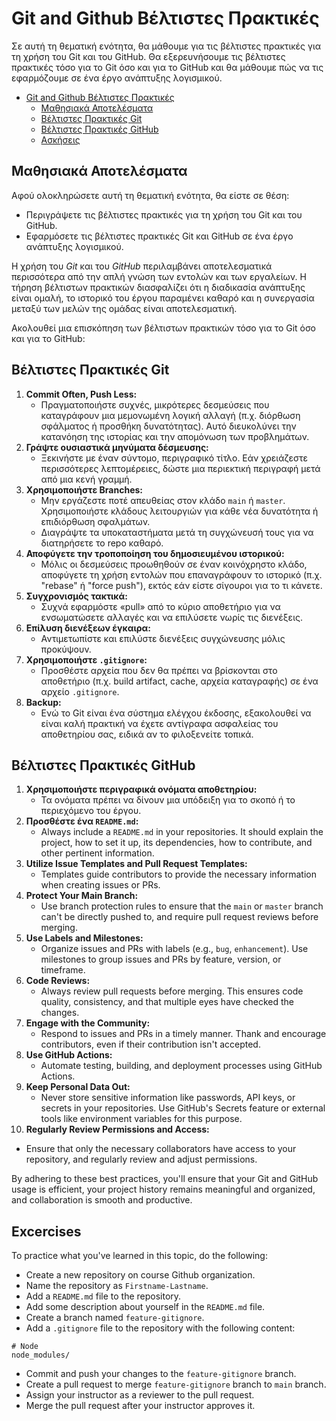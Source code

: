# Git and Github Βέλτιστες Πρακτικές

Σε αυτή τη θεματική ενότητα, θα μάθουμε για τις βέλτιστες πρακτικές για τη χρήση του Git και του GitHub. Θα εξερευνήσουμε τις βέλτιστες πρακτικές τόσο για το Git όσο και για το GitHub και θα μάθουμε πώς να τις εφαρμόζουμε σε ένα έργο ανάπτυξης λογισμικού.

- [Git and Github Βέλτιστες Πρακτικές](#git-and-github-best-practices)
  - [Μαθησιακά Αποτελέσματα](#Μαθησιακά-Αποτελέσματα)
  - [Βέλτιστες Πρακτικές Git ](#Βέλτιστες-Πρακτικές-Git)
  - [Βέλτιστες Πρακτικές GitHub](#Βέλτιστες-Πρακτικές-GitHub)
  - [Ασκήσεις](#Ασκήσεις)

## Μαθησιακά Αποτελέσματα

Αφού ολοκληρώσετε αυτή τη θεματική ενότητα, θα είστε σε θέση:

- Περιγράψετε τις βέλτιστες πρακτικές για τη χρήση του Git και του GitHub.
- Εφαρμόσετε τις βέλτιστες πρακτικές Git και GitHub σε ένα έργο ανάπτυξης λογισμικού.

Η χρήση του *Git* και του *GitHub* περιλαμβάνει αποτελεσματικά περισσότερα από την απλή γνώση των εντολών και των εργαλείων. Η τήρηση βέλτιστων πρακτικών διασφαλίζει ότι η διαδικασία ανάπτυξης είναι ομαλή, το ιστορικό του έργου παραμένει καθαρό και η συνεργασία μεταξύ των μελών της ομάδας είναι αποτελεσματική.

Ακολουθεί μια επισκόπηση των βέλτιστων πρακτικών τόσο για το Git όσο και για το GitHub:

## Βέλτιστες Πρακτικές Git 

1. **Commit Often, Push Less:** 
     - Πραγματοποιήστε συχνές, μικρότερες δεσμεύσεις που καταγράφουν μια μεμονωμένη λογική αλλαγή (π.χ. διόρθωση σφάλματος ή προσθήκη δυνατότητας). Αυτό διευκολύνει την κατανόηση της ιστορίας και την απομόνωση των προβλημάτων.
2. **Γράψτε ουσιαστικά μηνύματα δέσμευσης:** 
   - Ξεκινήστε με έναν σύντομο, περιγραφικό τίτλο. Εάν χρειάζεστε περισσότερες λεπτομέρειες, δώστε μια περιεκτική περιγραφή μετά από μια κενή γραμμή.
3. **Χρησιμοποιήστε Branches:**
   -  Μην εργάζεστε ποτέ απευθείας στον κλάδο  `main` ή `master`. Χρησιμοποιήστε κλάδους λειτουργιών για κάθε νέα δυνατότητα ή επιδιόρθωση σφαλμάτων.
   -  Διαγράψτε τα υποκαταστήματα μετά τη συγχώνευσή τους για να διατηρήσετε το repo καθαρό.
4. **Αποφύγετε την τροποποίηση του δημοσιευμένου ιστορικού:** 
   - Μόλις οι δεσμεύσεις προωθηθούν σε έναν κοινόχρηστο κλάδο, αποφύγετε τη χρήση εντολών που επαναγράφουν το ιστορικό (π.χ. "rebase" ή "force push"), εκτός εάν είστε σίγουροι για το τι κάνετε.
5. **Συγχρονισμός τακτικά:** 
   - Συχνά εφαρμόστε «pull» από το κύριο αποθετήριο για να ενσωματώσετε αλλαγές και να επιλύσετε νωρίς τις διενέξεις.
6. **Επίλυση διενέξεων έγκαιρα:** 
   - Αντιμετωπίστε και επιλύστε διενέξεις συγχώνευσης μόλις προκύψουν.
7. **Χρησιμοποιήστε `.gitignore`:**
   - Προσθέστε αρχεία που δεν θα πρέπει να βρίσκονται στο αποθετήριο (π.χ. build artifact, cache, αρχεία καταγραφής) σε ένα αρχείο `.gitignore`.
8. **Backup:**
   - Ενώ το Git είναι ένα σύστημα ελέγχου έκδοσης, εξακολουθεί να είναι καλή πρακτική να έχετε αντίγραφα ασφαλείας του αποθετηρίου σας, ειδικά αν το φιλοξενείτε τοπικά.

## Βέλτιστες Πρακτικές GitHub

1. **Χρησιμοποιήστε περιγραφικά ονόματα αποθετηρίου:** 
   - Τα ονόματα πρέπει να δίνουν μια υπόδειξη για το σκοπό ή το περιεχόμενο του έργου.
2. **Προσθέστε ένα `README.md`:**
   - Always include a `README.md` in your repositories. It should explain the project, how to set it up, its dependencies, how to contribute, and other pertinent information.
3. **Utilize Issue Templates and Pull Request Templates:**
   - Templates guide contributors to provide the necessary information when creating issues or PRs.
4. **Protect Your Main Branch:** 
   - Use branch protection rules to ensure that the `main` or `master` branch can't be directly pushed to, and require pull request reviews before merging.
5. **Use Labels and Milestones:** 
   - Organize issues and PRs with labels (e.g., `bug`, `enhancement`). Use milestones to group issues and PRs by feature, version, or timeframe.
6. **Code Reviews:**
   - Always review pull requests before merging. This ensures code quality, consistency, and that multiple eyes have checked the changes.
7. **Engage with the Community:**
   - Respond to issues and PRs in a timely manner. Thank and encourage contributors, even if their contribution isn't accepted.
8. **Use GitHub Actions:**
   - Automate testing, building, and deployment processes using GitHub Actions.
9. **Keep Personal Data Out:**
   - Never store sensitive information like passwords, API keys, or secrets in your repositories. Use GitHub's Secrets feature or external tools like environment variables for this purpose.
10. **Regularly Review Permissions and Access:** 
   - Ensure that only the necessary collaborators have access to your repository, and regularly review and adjust permissions.

By adhering to these best practices, you'll ensure that your Git and GitHub usage is efficient, your project history remains meaningful and organized, and collaboration is smooth and productive.

## Excercises

To practice what you've learned in this topic, do the following:

- Create a new repository on course Github organization.
- Name the repository as `Firstname-Lastname`.
- Add a `README.md` file to the repository.
- Add some description about yourself in the `README.md` file.
- Create a branch named `feature-gitignore`.
- Add a `.gitignore` file to the repository with the following content:

```
# Node
node_modules/
```
- Commit and push your changes to the `feature-gitignore` branch.
- Create a pull request to merge `feature-gitignore` branch to `main` branch.
- Assign your instructor as a reviewer to the pull request.
- Merge the pull request after your instructor approves it.
